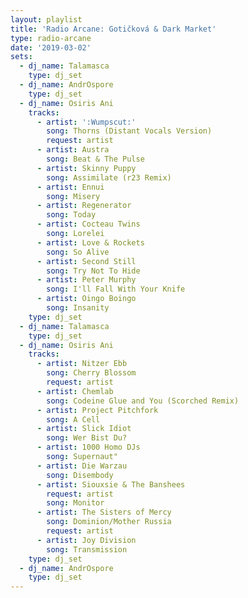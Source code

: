 ```yaml
---
layout: playlist
title: 'Radio Arcane: Gotičková & Dark Market'
type: radio-arcane
date: '2019-03-02'
sets:
  - dj_name: Talamasca
    type: dj_set
  - dj_name: AndrOspore
    type: dj_set
  - dj_name: Osiris Ani
    tracks:
      - artist: ':Wumpscut:'
        song: Thorns (Distant Vocals Version)
        request: artist
      - artist: Austra
        song: Beat & The Pulse
      - artist: Skinny Puppy
        song: Assimilate (r23 Remix)
      - artist: Ennui
        song: Misery
      - artist: Regenerator
        song: Today
      - artist: Cocteau Twins
        song: Lorelei
      - artist: Love & Rockets
        song: So Alive
      - artist: Second Still
        song: Try Not To Hide
      - artist: Peter Murphy
        song: I'll Fall With Your Knife
      - artist: Oingo Boingo
        song: Insanity
    type: dj_set
  - dj_name: Talamasca
    type: dj_set
  - dj_name: Osiris Ani
    tracks:
      - artist: Nitzer Ebb
        song: Cherry Blossom
        request: artist
      - artist: Chemlab
        song: Codeine Glue and You (Scorched Remix)
      - artist: Project Pitchfork
        song: A Cell
      - artist: Slick Idiot
        song: Wer Bist Du?
      - artist: 1000 Homo DJs
        song: Supernaut"
      - artist: Die Warzau
        song: Disembody
      - artist: Siouxsie & The Banshees
        request: artist
        song: Monitor
      - artist: The Sisters of Mercy
        song: Dominion/Mother Russia
        request: artist
      - artist: Joy Division
        song: Transmission
    type: dj_set
  - dj_name: AndrOspore
    type: dj_set
---
```

